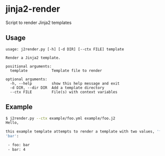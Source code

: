 # jinja2-render

Script to render Jinja2 templates


## Usage

```
usage: j2render.py [-h] [-d DIR] [--ctx FILE] template

Render a Jinja2 template.

positional arguments:
  template           Template file to render

optional arguments:
  -h, --help         show this help message and exit
  -d DIR, --dir DIR  Add a template directory
  --ctx FILE         File(s) with context variables
```


## Example

```bash
$ j2render.py --ctx example/foo.yml example/foo.j2
Hello,

this example template attempts to render a template with two values, 'foo' and
'bar':

 - foo: bar
 - bar: 4

```
